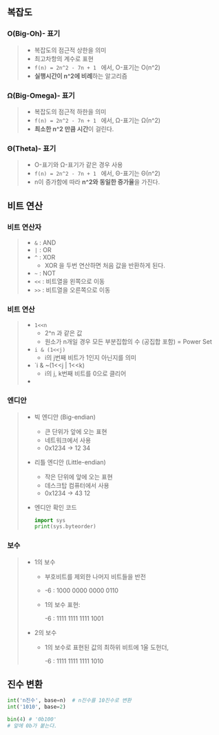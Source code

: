 ## 복잡도

### O(Big-Oh)- 표기

> - 복잡도의 점근적 상한을 의미
> - 최고차항의 계수로 표현
> - `f(n) = 2n^2 - 7n + 1 ` 에서, O-표기는 O(n^2) 
> - **실행시간이 n^2에 비례**하는 알고리즘

### Ω(Big-Omega)- 표기

> - 복잡도의 점근적 하한을 의미
> - `f(n) = 2n^2 - 7n + 1 ` 에서, Ω-표기는 Ω(n^2) 
> - **최소한 n^2 만큼 시간**이 걸린다.

### Θ(Theta)- 표기

> - O-표기와 Ω-표기가 같은 경우 사용
> - `f(n) = 2n^2 - 7n + 1 ` 에서, Θ-표기는 Θ(n^2)
> - n이 증가함에 따라 **n^2와 동일한 증가율**을 가진다.



## 비트 연산

### 비트 연산자

> - `&` : AND
> - `|` : OR
> - `^` : XOR
>   - XOR 을 두번 연산하면 처음 값을 반환하게 된다.
> - `~` : NOT
> - `<<` : 비트열을 왼쪽으로 이동
> - `>>` : 비트열을 오른쪽으로 이동

### 비트 연산

> - `1<<n` 
>   - 2^n 과 같은 값
>   - 원소가 n개일 경우 모든 부분집합의 수 (공집합 포함) = Power Set
> - `i & (1<<j)`
>   - i의 j번째 비트가 1인지 아닌지를 의미
> - `i & ~(1<<j | 1<<k)
>   - i의 j, k번째 비트를 0으로 클리어
> - 

### 엔디안

> - 빅 엔디안 (Big-endian)
>
>   - 큰 단위가 앞에 오는 표현
>   - 네트워크에서 사용
>   - 0x1234 -> 12 34
>
> - 리틀 엔디안 (Little-endian)
>
>   - 작은 단위에 앞에 오는 표현
>   - 데스크탑 컴퓨터에서 사용
>   - 0x1234 -> 43 12
>
> - 엔디안 확인 코드
>
>   ```python
>   import sys
>   print(sys.byteorder)
>   ```
>
>   

### 보수

> - 1의 보수
>
>   - 부호비트를 제외한 나머지 비트들을 반전
>
>   - -6 : 1000 0000 0000 0110
>
>   - 1의 보수 표현: 
>
>     -6 : 1111 1111 1111 1001
>
> - 2의 보수
>
>   - 1의 보수로 표현된 값의 최하위 비트에 1울 도헌더,
>
>     -6 : 1111 1111 1111 1010

## 진수 변환

```python
int('n진수', base=n)  # n진수를 10진수로 변환
int('1010', base=2)

bin(4) # '0b100'
# 앞에 0b가 붙는다.
```

